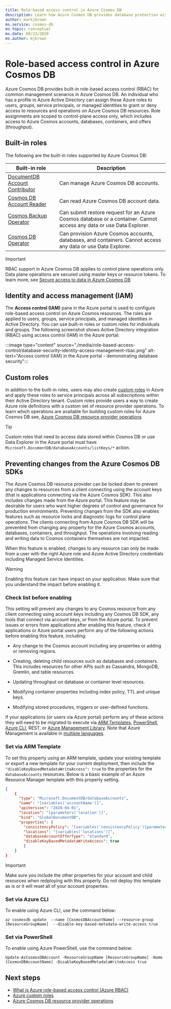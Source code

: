 ```yaml
---
title: Role-based access control in Azure Cosmos DB 
description: Learn how Azure Cosmos DB provides database protection with Active directory integration (RBAC).
author: markjbrown
ms.service: cosmos-db
ms.topic: conceptual
ms.date: 09/23/2020
ms.author: mjbrown
---
```


# Role-based access control in Azure Cosmos DB

Azure Cosmos DB provides built-in role-based access control (RBAC) for common management scenarios in Azure Cosmos DB. An individual who has a profile in Azure Active Directory can assign these Azure roles to users, groups, service principals, or managed identities to grant or deny access to resources and operations on Azure Cosmos DB resources. Role assignments are scoped to control-plane access only, which includes access to Azure Cosmos accounts, databases, containers, and offers (throughput).

## Built-in roles

The following are the built-in roles supported by Azure Cosmos DB:

|**Built-in role**  |**Description**  |
|---------|---------|
|[DocumentDB Account Contributor](../role-based-access-control/built-in-roles.md#documentdb-account-contributor)|Can manage Azure Cosmos DB accounts.|
|[Cosmos DB Account Reader](../role-based-access-control/built-in-roles.md#cosmos-db-account-reader-role)|Can read Azure Cosmos DB account data.|
|[Cosmos Backup Operator](../role-based-access-control/built-in-roles.md#cosmosbackupoperator)|Can submit restore request for an Azure Cosmos database or a container. Cannot access any data or use Data Explorer.|
|[Cosmos DB Operator](../role-based-access-control/built-in-roles.md#cosmos-db-operator)|Can provision Azure Cosmos accounts, databases, and containers. Cannot access any data or use Data Explorer.|

> [!IMPORTANT]
> RBAC support in Azure Cosmos DB applies to control plane operations only. Data plane operations are secured using master keys or resource tokens. To learn more, see [Secure access to data in Azure Cosmos DB](secure-access-to-data.md)

## Identity and access management (IAM)

The **Access control (IAM)** pane in the Azure portal is used to configure role-based access control on Azure Cosmos resources. The roles are applied to users, groups, service principals, and managed identities in Active Directory. You can use built-in roles or custom roles for individuals and groups. The following screenshot shows Active Directory integration (RBAC) using access control (IAM) in the Azure portal:

:::image type="content" source="./media/role-based-access-control/database-security-identity-access-management-rbac.png" alt-text="Access control (IAM) in the Azure portal - demonstrating database security":::

## Custom roles

In addition to the built-in roles, users may also create [custom roles](../role-based-access-control/custom-roles.md) in Azure and apply these roles to service principals across all subscriptions within their Active Directory tenant. Custom roles provide users a way to create Azure role definitions with a custom set of resource provider operations. To learn which operations are available for building custom roles for Azure Cosmos DB see, [Azure Cosmos DB resource provider operations](../role-based-access-control/resource-provider-operations.md#microsoftdocumentdb)

> [!TIP]
> Custom roles that need to access data stored within Cosmos DB or use Data Explorer in the Azure portal must have `Microsoft.DocumentDB/databaseAccounts/listKeys/*` action.

## <a id="prevent-sdk-changes"></a>Preventing changes from the Azure Cosmos DB SDKs

The Azure Cosmos DB resource provider can be locked down to prevent any changes to resources from a client connecting using the account keys (that is applications connecting via the Azure Cosmos SDK). This also includes changes made from the Azure portal. This feature may be desirable for users who want higher degrees of control and governance for production environments. Preventing changes from the SDK also enables features such as resource locks and diagnostic logs for control plane operations. The clients connecting from Azure Cosmos DB SDK will be prevented from changing any property for the Azure Cosmos accounts, databases, containers, and throughput. The operations involving reading and writing data to Cosmos containers themselves are not impacted.

When this feature is enabled, changes to any resource can only be made from a user with the right Azure role and Azure Active Directory credentials including Managed Service Identities.

> [!WARNING]
> Enabling this feature can have impact on your application. Make sure that you understand the impact before enabling it.

### Check list before enabling

This setting will prevent any changes to any Cosmos resource from any client connecting using account keys including any Cosmos DB SDK, any tools that connect via account keys, or from the Azure portal. To prevent issues or errors from applications after enabling this feature, check if  applications or Azure portal users perform any of the following actions before enabling this feature, including:

- Any change to the Cosmos account including any properties or adding or removing regions.

- Creating, deleting child resources such as databases and containers. This includes resources for other APIs such as Cassandra, MongoDB, Gremlin, and table resources.

- Updating throughput on database or container level resources.

- Modifying container properties including index policy, TTL and unique keys.

- Modifying stored procedures, triggers or user-defined functions.

If your applications (or users via Azure portal) perform any of these actions they will need to be migrated to execute via [ARM Templates](manage-sql-with-resource-manager.md), [PowerShell](manage-with-powershell.md), [Azure CLI](manage-with-cli.md), REST, or [Azure Management Library](https://github.com/Azure-Samples/cosmos-management-net). Note that Azure Management is available in [multiple languages](https://docs.microsoft.com/azure/?product=featured#languages-and-tools).

### Set via ARM Template

To set this property using an ARM template, update your existing template or export a new template for your current deployment, then include the `"disableKeyBasedMetadataWriteAccess": true` to the properties for the `databaseAccounts` resources. Below is a basic example of an Azure Resource Manager template with this property setting.

```json
{
    {
      "type": "Microsoft.DocumentDB/databaseAccounts",
      "name": "[variables('accountName')]",
      "apiVersion": "2020-04-01",
      "location": "[parameters('location')]",
      "kind": "GlobalDocumentDB",
      "properties": {
        "consistencyPolicy": "[variables('consistencyPolicy')[parameters('defaultConsistencyLevel')]]",
        "locations": "[variables('locations')]",
        "databaseAccountOfferType": "Standard",
        "disableKeyBasedMetadataWriteAccess": true
        }
    }
}
```

> [!IMPORTANT]
> Make sure you include the other properties for your account and child resources when redploying with this property. Do not deploy this template as is or it will reset all of your account properties.

### Set via Azure CLI

To enable using Azure CLI, use the command below:

```azurecli-interactive
az cosmosdb update  --name [CosmosDBAccountName] --resource-group [ResourceGroupName]  --disable-key-based-metadata-write-access true

```

### Set via PowerShell

To enable using Azure PowerShell, use the command below:

```azurepowershell-interactive
Update-AzCosmosDBAccount -ResourceGroupName [ResourceGroupName] -Name [CosmosDBAccountName] -DisableKeyBasedMetadataWriteAccess true
```

## Next steps

- [What is Azure role-based access control (Azure RBAC)](../role-based-access-control/overview.md)
- [Azure custom roles](../role-based-access-control/custom-roles.md)
- [Azure Cosmos DB resource provider operations](../role-based-access-control/resource-provider-operations.md#microsoftdocumentdb)
